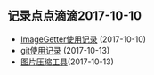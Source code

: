 ## 记录点点滴滴2017-10-10

* [ImageGetter使用记录](https://daihanglin.github.io/Blog/paper/imageGetter.html) (2017-10-10)
* [git使用记录](https://daihanglin.github.io/Blog/paper/git.html) (2017-10-13)
* [图片压缩工具](https://daihanglin.github.io/Blog/paper/TinyPng.html)(2017-10-13)



























